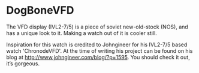# DogBoneVFD

The VFD display (IVL2-7/5) is a piece of soviet new-old-stock (NOS), and has a unique look to it. Making a watch out of it is cooler still.

Inspiration for this watch is credited to Johngineer for his IVL2-7/5 based watch 'ChronodeVFD'. At the time of writing his project can be found on his blog at http://www.johngineer.com/blog/?p=1595. You should check it out, it’s gorgeous.
